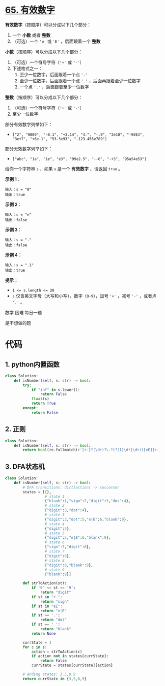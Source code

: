 <!--
 * @Description: 
 * @Autor: Au3C2
 * @Date: 2021-06-17 10:30:58
 * @LastEditors: Au3C2
 * @LastEditTime: 2021-06-17 10:47:00
-->
# [65. 有效数字](https://leetcode-cn.com/problems/valid-number/)



**有效数字**（按顺序）可以分成以下几个部分：

1.  一个 **小数** 或者 **整数**
2.  （可选）一个 `'e'` 或 `'E'` ，后面跟着一个 **整数**

**小数**（按顺序）可以分成以下几个部分：

1.  （可选）一个符号字符（`'+'` 或 `'-'`）
2.  下述格式之一：
    1.  至少一位数字，后面跟着一个点 `'.'`
    2.  至少一位数字，后面跟着一个点 `'.'` ，后面再跟着至少一位数字
    3.  一个点 `'.'` ，后面跟着至少一位数字

**整数**（按顺序）可以分成以下几个部分：

1.  （可选）一个符号字符（`'+'` 或 `'-'`）
2.  至少一位数字

部分有效数字列举如下：

-   `["2", "0089", "-0.1", "+3.14", "4.", "-.9", "2e10", "-90E3", "3e+7", "+6e-1", "53.5e93", "-123.456e789"]`

部分无效数字列举如下：

-   `["abc", "1a", "1e", "e3", "99e2.5", "--6", "-+3", "95a54e53"]`

给你一个字符串 `s` ，如果 `s` 是一个 **有效数字** ，请返回 `true` 。

 

**示例 1：**

```
输入：s = "0"
输出：true
```

**示例 2：**

```
输入：s = "e"
输出：false
```

**示例 3：**

```
输入：s = "."
输出：false
```

**示例 4：**

```
输入：s = ".1"
输出：true
```

 

**提示：**

-   `1 <= s.length <= 20`
-   `s` 仅含英文字母（大写和小写），数字（`0-9`），加号 `'+'` ，减号 `'-'` ，或者点 `'.'` 。

数学 困难 每日一题

是不想做的题


# 代码

## 1. python内置函数

```python
class Solution:
    def isNumber(self, s: str) -> bool:
        try:
            if "inf" in s.lower():
                return False
            float(s)
            return True
        except:
            return False
```

## 2. 正则

```python
class Solution:
    def isNumber(self, s: str) -> bool:
        return bool(re.fullmatch(r'[+-]?(\d+)?\.?(?(1)\d*|\d+)([eE][+-]?\d+)?', s))
```

## 3. DFA状态机

```python
class Solution:
    def isNumber(self, s: str) -> bool:
        # DFA transitions: dict[action] -> successor
        states = [{},
                  # state 1
                  {"blank":1,"sign":2,"digit":3,"dot":4},
                  # state 2
                  {"digit":3,"dot":4},
                  # state 3
                  {"digit":3,"dot":5,"e|E":6,"blank":9},
                  # state 4
                  {"digit":5},
                  # state 5
                  {"digit":5,"e|E":6,"blank":9},
                  # state 6
                  {"sign":7,"digit":8},
                  # state 7
                  {"digit":8},
                  # state 8
                  {"digit":8,"blank":9},
                  # state 9
                  {"blank":9}]

        def strToAction(st):
            if '0' <= st <= '9':
                return "digit"
            if st in "+-":
                return "sign"
            if st in "eE":
                return "e|E"
            if st == '.':
                return "dot"
            if st == ' ':
                return "blank"
            return None

        currState = 1
        for c in s:
            action = strToAction(c)
            if action not in states[currState]:
                return False
            currState = states[currState][action]

        # ending states: 3,5,8,9
        return currState in {3,5,8,9}
```
